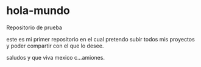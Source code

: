 # hola-mundo
Repositorio de prueba

este es mi primer repositorio en el cual pretendo subir todos mis proyectos y poder compartir con el que lo desee.

saludos y que viva mexico c...amiones.
